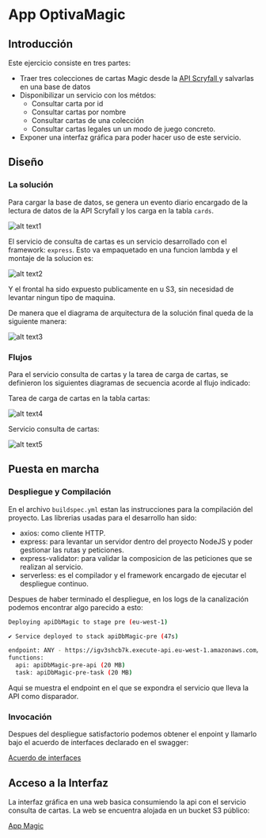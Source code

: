 # App OptivaMagic
## Introducción
Este ejercicio consiste en tres partes: 
- Traer tres colecciones de cartas Magic desde la <a href="https://scryfall.com/docs/api"> API Scryfall </a> y salvarlas en una base de datos
- Disponibilizar un servicio con los métdos:
  - Consultar carta por id
  - Consultar cartas por nombre
  - Consultar cartas de una colección
  - Consultar cartas legales un un modo de juego concreto.
- Exponer una interfaz gráfica para poder hacer uso de este servicio.


## Diseño
### La solución

Para cargar la base de datos, se genera un evento diario encargado de la lectura de datos de la API Scryfall y los carga en la tabla `cards`.

![alt text1](https://front-api-magic.s3.eu-west-1.amazonaws.com/task.drawio.png)

El servicio de consulta de cartas es un servicio desarrollado con el framework: `express`. Esto va empaquetado en una funcion lambda y el montaje de la solucion es:

![alt text2](https://front-api-magic.s3.eu-west-1.amazonaws.com/cards+service.drawio.png)

Y el frontal ha sido expuesto publicamente en u S3, sin necesidad de levantar ningun tipo de maquina.

De manera que el diagrama de arquitectura de la solución final queda de la siguiente manera:

![alt text3](https://front-api-magic.s3.eu-west-1.amazonaws.com/solucion.drawio.png)

### Flujos
Para el servicio consulta de cartas y la tarea de carga de cartas, se definieron los siguientes diagramas de secuencia acorde al flujo indicado:

Tarea de carga de cartas en la tabla cartas:

![alt text4](https://front-api-magic.s3.eu-west-1.amazonaws.com/taskUploadDDBB.png)

Servicio consulta de cartas:

![alt text5](https://front-api-magic.s3.eu-west-1.amazonaws.com/GetCardByAttribute.png)


## Puesta en marcha
### Despliegue y Compilación

En el archivo `buildspec.yml` estan las instrucciones para la compilación del proyecto.
Las librerias usadas para el desarrollo han sido:
- axios: como cliente HTTP.
- express: para levantar un servidor dentro del proyecto NodeJS y poder gestionar las rutas y peticiones.
- express-validator: para validar la composicion de las peticiones que se realizan al servicio.
- serverless: es el compilador y el framework encargado de ejecutar el despliegue continuo.


Despues de haber terminado el despliegue, en los logs de la canalización podemos encontrar algo parecido a esto:

```bash
Deploying apiDbMagic to stage pre (eu-west-1)

✔ Service deployed to stack apiDbMagic-pre (47s)

endpoint: ANY - https://igv3shcb7k.execute-api.eu-west-1.amazonaws.com/pre/{proxy+}
functions:
  api: apiDbMagic-pre-api (20 MB)
  task: apiDbMagic-pre-task (20 MB)

```

Aqui se muestra el endpoint en el que se expondra el servicio que lleva la API como disparador.

### Invocación

Despues del despliegue satisfactorio podemos obtener el enpoint y llamarlo bajo el acuerdo de interfaces declarado en el swagger:

<a href="https://front-api-magic.s3.eu-west-1.amazonaws.com/swagger.yaml"> Acuerdo de interfaces </a>


## Acceso a la Interfaz

La interfaz gráfica en una web basica consumiendo la api con el servicio consulta de cartas. La web se encuentra alojada en un bucket S3 público:

<a href="https://front-api-magic.s3.eu-west-1.amazonaws.com/index.html#"> App Magic </a>